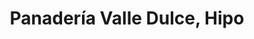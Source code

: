 ---
title: "Panadería Valle Dulce, Hipo"
url: /mendoza/panaderia-valle-dulce-hipo/
shop: Bäckerei
---